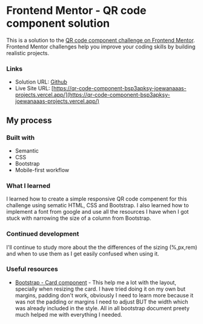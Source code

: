 # Frontend Mentor - QR code component solution

This is a solution to the [QR code component challenge on Frontend Mentor](https://www.frontendmentor.io/challenges/qr-code-component-iux_sIO_H). Frontend Mentor challenges help you improve your coding skills by building realistic projects. 

### Links

- Solution URL: [Github](https://github.com/Joewanaaa/QR-code)
- Live Site URL: [https://qr-code-component-bsp3apksy-joewanaaas-projects.vercel.app/](https://qr-code-component-bsp3apksy-joewanaaas-projects.vercel.app/)

## My process

### Built with

- Semantic
- CSS
- Bootstrap
- Mobile-first workflow

### What I learned

I learned how to create a simple responsive QR code compenent for this challenge using sematic HTML, CSS and Bootstrap. I also learned how to implement a font from google and use all the resources I have when I got stuck with narrowing the size of a column from Bootstrap.

### Continued development

I'll continue to study more about the the differences of the sizing (%,px,rem) and when to use them as I get easily confused when using it.

### Useful resources

- [Bootstrap - Card component](https://getbootstrap.com/docs/5.3/components/card/) - This help me a lot with the layout, specially when resizing the card. I have tried doing it on my own but margins, padding don't work, obviously I need to learn more because it was not the padding or margins I need to adjust BUT the width which was already included in the style.
All in all bootstrap document preety much helped me with everything I needed.


